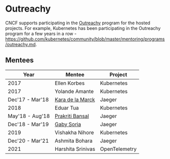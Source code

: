 # Outreachy

CNCF supports participating in the [Outreachy](https://www.outreachy.org/) program for the
hosted projects. For example, Kubernetes has been participating in the
Outreachy program for a few years in a row -
<https://github.com/kubernetes/community/blob/master/mentoring/programs/outreachy.md>.

## Mentees

| Year            | Mentee                                                | Project       |
| --------------- | ----------------------------------------------------- | ------------- |
| 2017            | Ellen Korbes                                          | Kubernetes    |
| 2017            | Yolande Amante                                        | Kubernetes    |
| Dec'17 - Mar'18 | [Kara de la Marck](https://www.twitter.com/KaraMarck) | Jaeger        |
| 2018            | Eduar Tua                                             | Kubernetes    |
| May'18 - Aug'18 | [Prakriti Bansal](https://www.twitter.com/PikkiBot)   | Jaeger        |
| Dec'18 - Mar'19 | [Gaby Soria](https://www.twitter.com/gabrielasoriag)  | Jaeger        |
| 2019            | Vishakha Nihore                                       | Kubernetes    |
| Dec'20 - Mar'21 | Ashmita Bohara                                        | Jaeger        |
| 2021            | Harshita Srinivas                                     | OpenTelemetry |
